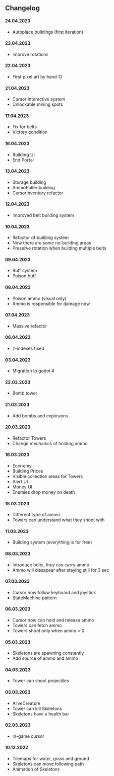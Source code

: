## Changelog

#### 24.04.2023
- Autoplace buildings (first iteration)

#### 23.04.2023
- Improve rotations

#### 22.04.2023
- First pixel art by hand :D


#### 21.04.2023
- Cursor Interactive system
- Unlockable mining spots

#### 17.04.2023
- Fix for belts
- Victory condition

#### 16.04.2023
- Building UI
- End Portal

#### 13.04.2023
- Storage building
- AmmoPuller building
- CursorInventory refactor

#### 12.04.2023
- Improved belt building system

#### 10.04.2023
- Refactor of building system
- Now there are some no-building areas
- Preserve rotation when building multiple belts

#### 09.04.2023
- Buff system
- Poison buff

#### 08.04.2023
- Poison ammo (visual only)
- Ammo is responsible for damage now

#### 07.04.2023
- Massive refactor

#### 06.04.2023
- z-indexes fixed

#### 03.04.2023
- Migration to godot 4

#### 22.03.2023
- Bomb tower

#### 21.03.2023
- Add bombs and explosions

#### 20.03.2023
- Refactor Towers
- Change mechanics of holding ammo

#### 16.03.2023
- Economy
- Building Prices
- Visible collection areas for Towers
- Alert UI
- Money UI
- Enemies drop money on death

#### 15.03.2023
- Different type of ammo
- Towers can understand what they shoot with

#### 11.03.2023
- Building system (everything is for free)

#### 08.03.2023
- Introduce belts, they can carry ammo
- Ammo will dissapear after staying still for 3 sec

#### 07.03.2023
- Cursor now follow keyboard and joystick
- StateMachine pattern

#### 06.03.2023
- Cursor now can hold and release ammo
- Towers can fetch ammo
- Towers shoot only when ammo > 0

#### 05.03.2023
- Skeletons are spawning constantly
- Add source of ammo and ammo

#### 04.03.2023
- Tower can shoot projectiles

#### 03.03.2023
- AliveCreature
- Tower can kill Skeletons
- Skeletons have a health bar 

#### 02.03.2023
- In-game cursor

#### 10.12.2022
- Tilemaps for water, grass and ground
- Skeletons can move following path
- Animation of Skeletons


